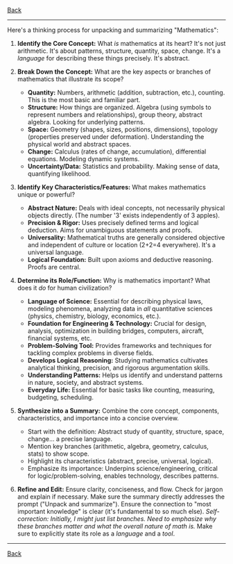 [Back](README.md)

---

Here's a thinking process for unpacking and summarizing "Mathematics":

1.  **Identify the Core Concept:** What *is* mathematics at its heart? It's not just arithmetic. It's about patterns, structure, quantity, space, change. It's a *language* for describing these things precisely. It's abstract.

2.  **Break Down the Concept:** What are the key aspects or branches of mathematics that illustrate its scope?
    *   **Quantity:** Numbers, arithmetic (addition, subtraction, etc.), counting. This is the most basic and familiar part.
    *   **Structure:** How things are organized. Algebra (using symbols to represent numbers and relationships), group theory, abstract algebra. Looking for underlying patterns.
    *   **Space:** Geometry (shapes, sizes, positions, dimensions), topology (properties preserved under deformation). Understanding the physical world and abstract spaces.
    *   **Change:** Calculus (rates of change, accumulation), differential equations. Modeling dynamic systems.
    *   **Uncertainty/Data:** Statistics and probability. Making sense of data, quantifying likelihood.

3.  **Identify Key Characteristics/Features:** What makes mathematics unique or powerful?
    *   **Abstract Nature:** Deals with ideal concepts, not necessarily physical objects directly. (The number '3' exists independently of 3 apples).
    *   **Precision & Rigor:** Uses precisely defined terms and logical deduction. Aims for unambiguous statements and proofs.
    *   **Universality:** Mathematical truths are generally considered objective and independent of culture or location (2+2=4 everywhere). It's a universal language.
    *   **Logical Foundation:** Built upon axioms and deductive reasoning. Proofs are central.

4.  **Determine its Role/Function:** Why is mathematics important? What does it *do* for human civilization?
    *   **Language of Science:** Essential for describing physical laws, modeling phenomena, analyzing data in *all* quantitative sciences (physics, chemistry, biology, economics, etc.).
    *   **Foundation for Engineering & Technology:** Crucial for design, analysis, optimization in building bridges, computers, aircraft, financial systems, etc.
    *   **Problem-Solving Tool:** Provides frameworks and techniques for tackling complex problems in diverse fields.
    *   **Develops Logical Reasoning:** Studying mathematics cultivates analytical thinking, precision, and rigorous argumentation skills.
    *   **Understanding Patterns:** Helps us identify and understand patterns in nature, society, and abstract systems.
    *   **Everyday Life:** Essential for basic tasks like counting, measuring, budgeting, scheduling.

5.  **Synthesize into a Summary:** Combine the core concept, components, characteristics, and importance into a concise overview.
    *   Start with the definition: Abstract study of quantity, structure, space, change... a precise language.
    *   Mention key branches (arithmetic, algebra, geometry, calculus, stats) to show scope.
    *   Highlight its characteristics (abstract, precise, universal, logical).
    *   Emphasize its importance: Underpins science/engineering, critical for logic/problem-solving, enables technology, describes patterns.

6.  **Refine and Edit:** Ensure clarity, conciseness, and flow. Check for jargon and explain if necessary. Make sure the summary directly addresses the prompt ("Unpack and summarize"). Ensure the connection to "most important knowledge" is clear (it's fundamental to so much else). *Self-correction: Initially, I might just list branches. Need to emphasize *why* these branches matter and what the overall nature of math *is*.* Make sure to explicitly state its role as a *language* and a *tool*.

---

[Back](README.md)
